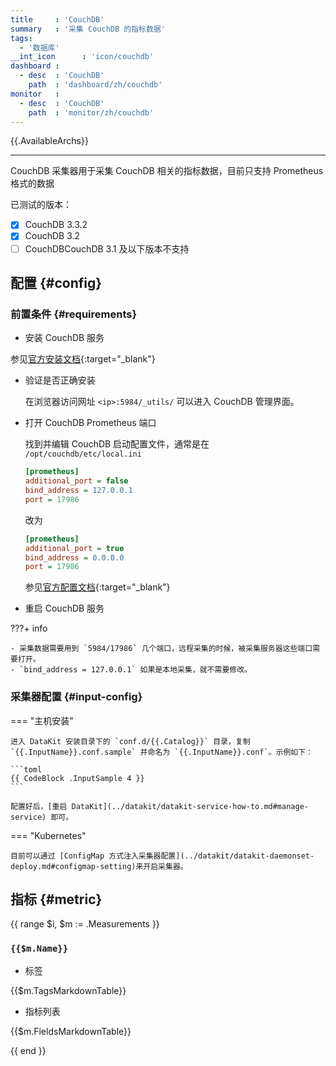 ```yaml
---
title     : 'CouchDB'
summary   : '采集 CouchDB 的指标数据'
tags:
  - '数据库'
__int_icon      : 'icon/couchdb'
dashboard :
  - desc  : 'CouchDB'
    path  : 'dashboard/zh/couchdb'
monitor   :
  - desc  : 'CouchDB'
    path  : 'monitor/zh/couchdb'
---
```



{{.AvailableArchs}}

---

CouchDB 采集器用于采集 CouchDB 相关的指标数据，目前只支持 Prometheus 格式的数据

已测试的版本：

- [x] CouchDB 3.3.2
- [x] CouchDB 3.2
- [ ] CouchDBCouchDB 3.1 及以下版本不支持

## 配置 {#config}

### 前置条件 {#requirements}

- 安装 CouchDB 服务
  
参见[官方安装文档](https://docs.couchdb.org/en/stable/install/index.html){:target="_blank"}

- 验证是否正确安装

  在浏览器访问网址 `<ip>:5984/_utils/` 可以进入 CouchDB 管理界面。

- 打开 CouchDB Prometheus 端口
  
  找到并编辑 CouchDB 启动配置文件，通常是在 `/opt/couchdb/etc/local.ini`

  ```ini
  [prometheus]
  additional_port = false
  bind_address = 127.0.0.1
  port = 17986
  ```

  改为

  ```ini
  [prometheus]
  additional_port = true
  bind_address = 0.0.0.0
  port = 17986
  ```

  参见[官方配置文档](https://docs.couchdb.org/en/stable/config/misc.html#configuration-of-prometheus-endpoint){:target="_blank"}

- 重启 CouchDB 服务

<!-- markdownlint-disable MD046 -->
???+ info

    - 采集数据需要用到 `5984/17986` 几个端口，远程采集的时候，被采集服务器这些端口需要打开。
    - `bind_address = 127.0.0.1` 如果是本地采集，就不需要修改。
<!-- markdownlint-enable -->

### 采集器配置 {#input-config}

<!-- markdownlint-disable MD046 -->
=== "主机安装"

    进入 DataKit 安装目录下的 `conf.d/{{.Catalog}}` 目录，复制 `{{.InputName}}.conf.sample` 并命名为 `{{.InputName}}.conf`。示例如下：
    
    ```toml
    {{ CodeBlock .InputSample 4 }}
    ```

    配置好后，[重启 DataKit](../datakit/datakit-service-how-to.md#manage-service) 即可。

=== "Kubernetes"

    目前可以通过 [ConfigMap 方式注入采集器配置](../datakit/datakit-daemonset-deploy.md#configmap-setting)来开启采集器。

<!-- markdownlint-enable -->

## 指标 {#metric}

{{ range $i, $m := .Measurements }}

### `{{$m.Name}}`

- 标签

{{$m.TagsMarkdownTable}}

- 指标列表

{{$m.FieldsMarkdownTable}}

{{ end }}

